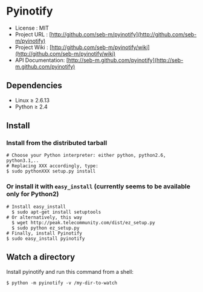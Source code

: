 # Pyinotify

* License          : MIT
* Project URL      : [http://github.com/seb-m/pyinotify](http://github.com/seb-m/pyinotify)
* Project Wiki     : [http://github.com/seb-m/pyinotify/wiki](http://github.com/seb-m/pyinotify/wiki)
* API Documentation: [http://seb-m.github.com/pyinotify](http://seb-m.github.com/pyinotify)


## Dependencies

* Linux ≥ 2.6.13
* Python ≥ 2.4


## Install

### Install from the distributed tarball

    # Choose your Python interpreter: either python, python2.6, python3.1,..
    # Replacing XXX accordingly, type:
    $ sudo pythonXXX setup.py install

### Or install it with `easy_install` (currently seems to be available only for Python2)

    # Install easy_install
      $ sudo apt-get install setuptools
    # Or alternatively, this way
      $ wget http://peak.telecommunity.com/dist/ez_setup.py
      $ sudo python ez_setup.py
    # Finally, install Pyinotify
    $ sudo easy_install pyinotify


## Watch a directory

Install pyinotify and run this command from a shell:

    $ python -m pyinotify -v /my-dir-to-watch
